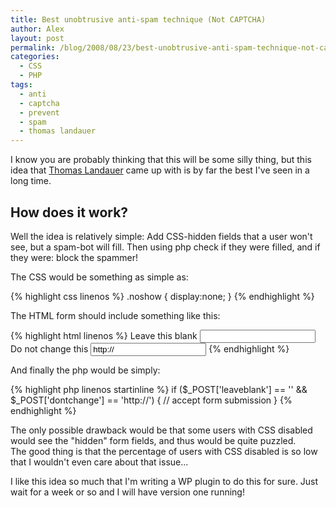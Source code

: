 ```yaml
---
title: Best unobtrusive anti-spam technique (Not CAPTCHA)
author: Alex
layout: post
permalink: /blog/2008/08/23/best-unobtrusive-anti-spam-technique-not-captcha/
categories:
  - CSS
  - PHP
tags:
  - anti
  - captcha
  - prevent
  - spam
  - thomas landauer
---
```


I know you are probably thinking that this will be some silly thing, but this idea that [Thomas Landauer][1] came up with is by far the best I\'ve seen in a long time.

 [1]: http://www.landauer.at/preventing-spam-in-form-submissions-without-using-a-captcha.php

## How does it work?

Well the idea is relatively simple: Add CSS-hidden fields that a user won\'t see, but a spam-bot will fill. Then using php check if they were filled, and if they were: block the spammer!

The CSS would be something as simple as:

{% highlight css linenos %}
.noshow { display:none; }
{% endhighlight %}

The HTML form should include something like this:

{% highlight html linenos %}
<label for="leaveblank">Leave this blank</label>
<input type="text" class="noshow" id="leaveblank" name="leaveblank" /><br />
<label for="dontchange">Do not change this</label>
<input type="text" value="http://" class="noshow" id="dontchange" name="dontchange" />
{% endhighlight %}     
    

And finally the php would be simply:

{% highlight php linenos startinline %}
if ($_POST['leaveblank'] == '' &#038;&#038; $_POST['dontchange'] == 'http://') {
 // accept form submission
}
{% endhighlight %}   

The only possible drawback would be that some users with CSS disabled would see the \"hidden\" form fields, and thus would be quite puzzled.  
The good thing is that the percentage of users with CSS disabled is so low that I wouldn\'t even care about that issue...

I like this idea so much that I\'m writing a WP plugin to do this for sure. Just wait for a week or so and I will have version one running!
